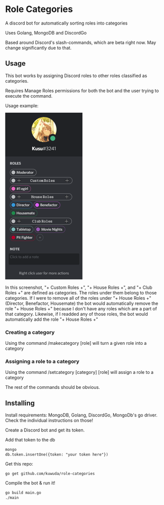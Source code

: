 # Role Categories
A discord bot for automatically sorting roles into categories

Uses Golang, MongoDB and DiscordGo

Based around Discord's slash-commands, which are beta right now. May change significantly due to that.

## Usage
This bot works by assigning Discord roles to other roles classified as categories.

Requires Manage Roles permissions for both the bot and the user trying to execute the command.

Usage example:

![Example Screenshot](/screenshots/ex.png?raw=true "Example Screenshot")

In this screenshot, "+ Custom Roles +", "+ House Roles +", and "+ Club Roles +" are defined as categories.
The roles under them belong to those categories.
If I were to remove all of the roles under "+ House Roles +" (Director, Benefactor, Housemate) the bot would automatically remove the role "+ House Roles +" because I don't have any roles which are a part of that category.
Likewise, if I readded any of those roles, the bot would automatically add the role "+ House Roles +"

### Creating a category
Using the command /makecategory \[role\] will turn a given role into a category

### Assigning a role to a category
Using the command /setcategory \[category\] \[role\] will assign a role to a category

The rest of the commands should be obvious.

## Installing
Install requirements: MongoDB, Golang, DiscordGo, MongoDb's go driver. Check the individual instructions on those!

Create a Discord bot and get its token.

Add that token to the db
```
mongo
db.token.insertOne({token: "your token here"})
```

Get this repo:
```
go get github.com/kuwuda/role-categories
```

Compile the bot & run it!
```
go build main.go
./main
```

